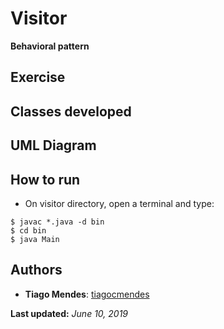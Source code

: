 # Visitor

**Behavioral pattern**  

## Exercise  

## Classes developed  

## UML Diagram  

## How to run  

* On visitor directory, open a terminal and type:  
```console
$ javac *.java -d bin
$ cd bin
$ java Main
```  

## Authors  

* **Tiago Mendes**: [tiagocmendes](https://github.com/tiagocmendes)  

**Last updated:** *June 10, 2019*
